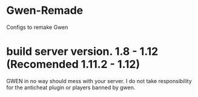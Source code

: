 # Gwen-Remade
Configs to remake Gwen
# build server version. 1.8 - 1.12 (Recomended 1.11.2 - 1.12)
GWEN in no way should mess with your server. 
I do not take responsibility for the anticheat plugin or players banned by gwen.